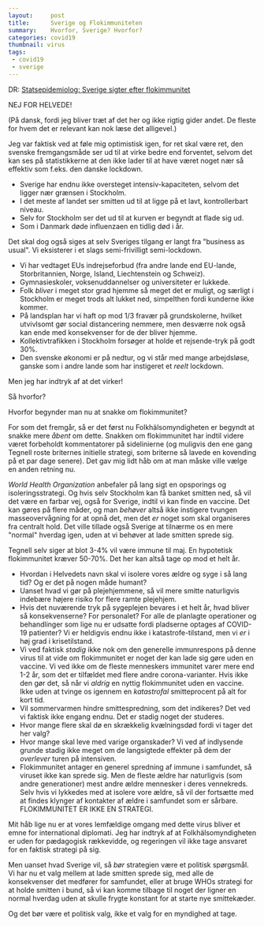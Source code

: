 ```yaml
---
layout:     post
title:      Sverige og Flokimmuniteten
summary:    Hvorfor, Sverige? Hvorfor?
categories: covid19
thumbnail: virus
tags:
 - covid19
 - sverige
---
```


DR: [Statsepidemiolog: Sverige sigter efter flokimmunitet](https://www.dr.dk/nyheder/indland/statsepidemiolog-sverige-sigter-efter-flokimmunitet)

NEJ FOR HELVEDE!

(På dansk, fordi jeg bliver træt af det her og ikke rigtig gider andet. De fleste for hvem det er relevant kan nok læse det alligevel.)

Jeg var faktisk ved at føle mig optimistisk igen, for ret skal være ret, den svenske fremgangsmåde ser ud til at virke bedre end forventet, selvom det kan ses på statistikkerne at den ikke lader til at have været noget nær så effektiv som f.eks. den danske lockdown.
* Sverige har endnu ikke oversteget intensiv-kapaciteten, selvom det ligger nær grænsen i Stockholm.
* I det meste af landet ser smitten ud til at ligge på et lavt, kontrollerbart niveau.
* Selv for Stockholm ser det ud til at kurven er begyndt at flade sig ud.
* Som i Danmark døde influenzaen en tidlig død i år.

Det skal dog også siges at selv Sveriges tilgang er langt fra "business as usual". Vi eksisterer i et slags semi-frivilligt semi-lockdown.
* Vi har vedtaget EUs indrejseforbud (fra andre lande end EU-lande, Storbritannien, Norge, Island, Liechtenstein og Schweiz).
* Gymnasieskoler, voksenuddannelser og universiteter er lukkede.
* Folk *bliver* i meget stor grad hjemme så meget det er muligt, og særligt i Stockholm er meget trods alt lukket ned, simpelthen fordi kunderne ikke kommer.
* På landsplan har vi haft op mod 1/3 fravær på grundskolerne, hvilket utvivlsomt gør social distancering nemmere, men desværre nok også kan ende med konsekvenser for de der bliver hjemme.
* Kollektivtrafikken i Stockholm forsøger at holde et rejsende-tryk på godt 30%.
* Den svenske økonomi er på nedtur, og vi står med mange arbejdsløse, ganske som i andre lande som har instigeret et *reelt* lockdown.

Men jeg har indtryk af at det virker!

Så hvorfor?

Hvorfor begynder man nu at snakke om flokimmunitet?

For som det fremgår, så er det først nu Folkhälsomyndigheten er begyndt at snakke mere *åbent* om dette. Snakken om flokimmunitet har indtil videre været forbeholdt kommentatorer på sidelinierne (og muligvis den ene gang Tegnell roste briternes initielle strategi, som briterne så lavede en kovending på et par dage senere). Det gav mig lidt håb om at man måske ville vælge en anden retning nu.

*World Health Organization* anbefaler på lang sigt en opsporings og isoleringsstrategi. Og hvis selv Stockholm kan få banket smitten ned, så vil det være en farbar vej, også for Sverige, indtil vi kan finde en vaccine. Det kan gøres på flere måder, og man *behøver* altså ikke instigere tvungen masseovervågning for at opnå det, men det *er* noget som skal organiseres fra centralt hold. Det ville tillade også Sverige at tilnærme os en mere "normal" hverdag igen, uden at vi behøver at lade smitten sprede sig.

Tegnell selv siger at blot 3-4% vil være immune til maj. En hypotetisk flokimmunitet kræver 50-70%. Det her kan altså tage op mod et helt år.
* Hvordan i Helvedets navn skal vi isolere vores ældre og syge i så lang tid? Og er det på nogen måde humant?
* Uanset hvad vi gør på plejehjemmene, så vil mere smitte naturligvis indebære højere risiko for flere ramte plejehjem.
* Hvis det nuværende tryk på sygeplejen bevares i et helt år, hvad bliver så konsekvenserne? For personalet? For alle de planlagte operationer og behandlinger som lige nu er udsatte fordi pladserne optages af COVID-19 patienter? Vi er heldigvis endnu ikke i katastrofe-tilstand, men vi *er* i høj grad i krisetilstand.
* Vi ved faktisk *stadig* ikke nok om den generelle immunrespons på denne virus til at vide om flokimmunitet er noget der kan lade sig gøre uden en vaccine. Vi ved ikke om de fleste menneskers immunitet varer mere end 1-2 år, som det er tilfældet med flere andre corona-varianter. Hvis ikke den gør det, så når vi *aldrig* en nyttig flokimmunitet uden en vaccine. Ikke uden at tvinge os igennem en *katastrofal* smitteprocent på alt for kort tid.
* Vil sommervarmen hindre smittespredning, som det indikeres? Det ved vi faktisk ikke engang endnu. Det er stadig noget der studeres.
* Hvor mange flere skal dø en skrækkelig kvælningsdød fordi vi tager det her valg?
* Hvor mange skal leve med varige organskader? Vi ved af indlysende grunde stadig ikke meget om de langsigtede effekter på dem der *overlever* turen på intensiven.
* Flokimmunitet antager en generel spredning af immune i samfundet, så viruset ikke kan sprede sig. Men de fleste ældre har naturligvis (som andre generationer) mest andre ældre mennesker i deres vennekreds. Selv hvis vi lykkedes med at isolere vore ældre, så vil der fortsætte med at findes klynger af kontakter af ældre i samfundet som er sårbare. FLOKIMMUNITET ER IKKE EN STRATEGI.

Mit håb lige nu er at vores lemfældige omgang med dette virus bliver et emne for international diplomati. Jeg har indtryk af at Folkhälsomyndigheten er uden for pædagogisk rækkevidde, og regeringen vil ikke tage ansvaret for en faktisk strategi på sig.

Men uanset hvad Sverige vil, så *bør* strategien være et politisk spørgsmål. Vi har nu et valg mellem at lade smitten sprede sig, med alle de konsekvenser det medfører for samfundet, eller at bruge WHOs strategi for at holde smitten i bund, så vi kan komme tilbage til noget der ligner en normal hverdag uden at skulle frygte konstant for at starte nye smittekæder.

Og det bør være et politisk valg, ikke et valg for en myndighed at tage.

